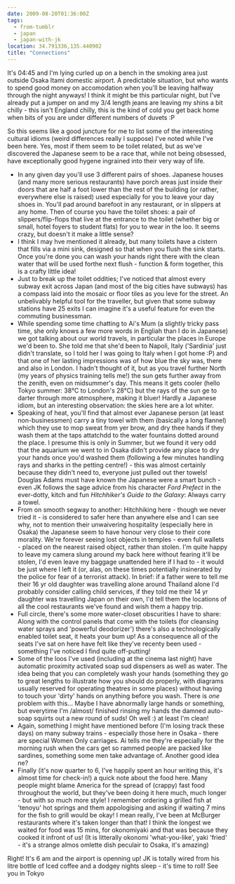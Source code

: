 ```yaml
---
date: 2009-08-20T01:36:00Z
tags:
  - from-tumblr
  - japan
  - japan-with-jk
location: 34.791336,135.440902
title: "Connections"
---
```


It's 04:45 and I'm lying curled up on a bench in the smoking area just outside Osaka Itami domestic airport. A predictable situation, but who wants to spend good money on accomodation when you'll be leaving halfway through the night anyways! I think it might be this particular night, but I've already put a jumper on and my 3/4 length jeans are leaving my shins a bit chilly - this isn't England chilly, this is the kind of cold you get back home when bits of you are under different numbers of duvets :P

So this seems like a good juncture for me to list some of the interesting cultural idioms (weird differences really I suppose) I've noted while I've been here. Yes, most if them seem to be toilet related, but as we've discovered the Japanese seem to be a race that, while not being obsessed, have exceptionally good hygene ingrained into their very way of life.

- In any given day you'll use 3 different pairs of shoes. Japanese houses (and many more serious restaurants) have porch areas just inside their doors that are half a foot lower than the rest of the building (or rather, everywhere else is raised) used especially for you to leave your day shoes in. You'll pad around barefoot in any restaurant, or in slippers at any home. Then of course you have the toilet shoes: a pair of slippers/flip-flops that live at the entrance to the toilet (whether big or small, hotel foyers to student flats) for you to wear in the loo. It seems crazy, but doesn't it make a little sense?
- I think I may hve mentioned it already, but many toilets have a cistern that fills via a mini sink, designed so that when you flush the sink starts. Once you're done you can wash your hands right there with the clean water that will be used forthe next flush - function &amp; form together, this is a crafty little idea!
- Just to break up the toilet oddities; I've noticed that almost every subway exit across Japan (and most of the big cities have subways) has a compass laid into the mosaic or floor tiles as you leve for the street. An unbelivably helpful tool for the traveller, but given that some subway stations have 25 exits I can imagine it's a useful feature for even the commuting businessman.
- While spending some time chatting to Ai's Mum (a slightly tricky pass time, she only knows a few more words in Engliah than I do in Japanese) we got talking about our world travels, in particular the places in Europe we'd been to. She told me that she'd been to Napoli, Italy ('Sardinia' just didn't translate, so I told her I was going to Italy when I got home :P) and that one of her lasting impressions was of how blue the sky was, there and also in London. I hadn't thought of it, but as you travel further North (my years of physics training tells me!) the sun gets further away from the zenith, even on midsummer's day. This means it gets cooler (hello Tokyo summer: 38°C to London's 28°C) but the rays of the sun ge to darter through more atmosphere, making it bluer! Hardly a Japanese idiom, but an interesting observation: the skies here are a lot whiter.
- Speaking of heat, you'll find that almost ever Japanese person (at least non-businessmen) carry a tiny towel with them (basically a long flannel) which they use to mop sweat from yer brow, and dry thee hands if they wash them at the taps attatchdd to the water fountains dotted around the place. I presume this is only in Summer, but we found it very odd that the aquarium we went to in Osaka didn't provide any place to dry your hands once you'd washed them (following a few minutes handling rays and sharks in the petting centre!) - this was almost certainly because they didn't need to, everyone just pulled out ther towels! Douglas Adams must have known the Japanese were a smart bunch - even JK follows the sage advice from his character _Ford Prefect_ in the ever-dotty, kitch and fun _Hitchhiker's Guide to the Galaxy_: Always carry a towel.
- From on smooth segway to another: Hitchhiking here - though we never tried it - is considered to safer here than anywhere else and I can see why, not to mention their unwaivering hospitality (especially here in Osaka) the Japanese seem to have honour very close to their core morality. We're forever seeing lost objects in temples - even full wallets - placed on the nearest raised object, rather than stolen. I'm quite happy to leave my camera slung around my back here without fearing it'll be stolen, I'd even leave my baggage unattended here if I had to - it would be just where I left it (or, alas, on these times potentially insinerated by the police for fear of a terrorist attack). In brief: if a father were to tell me their 16 yr old daughter was travelling alone around Thailand alone I'd probably consider calling child services, if they told me their 14 yr daughter was travelling Japan on their own, I'd tell them the locations of all the cool restaurants we've found and wish them a happy trip.
- Full circle, there's some more water-closet obscurities I have to share: Along with the control panels that come with the toilets (for cleansing water sprays and 'powerful deodorizer') there's also a technologically enabled toilet seat, it heats your bum up! As a consequence all of the seats I've sat on here have felt like they've recenty been used - something I've noticed I find quite off-putting!
- Some of the loos I've used (including at the cinema last night) have automatic proximity activated soap sud dispensers as well as water. The idea being that you can completely wash your hands (something they go to great lengths to illustrate how you should do properly, with diagrams usually reserved for operating theatres in some places) without having to touch your 'dirty' hands on anything before you wash. There is _one_ problem with this... Maybe I have abnormally large hands or something, but everytime I'm /almost/ finished rinsing my hands the damned auto-soap squirts out a new round of suds! Oh well :) at least I'm clean!
- Again, something I might have mentioned before (I'm losing track these days) on many subway trains - especially those here in Osaka - there are special Women Only carriages. Ai tells me they're especially for the morning rush when the cars get so rammed people are packed like sardines, something some men take advantage of. Another good idea ne?
- Finally (it's now quarter to 6, I've happily spent an hour writing this, it's almost time for check-in!) a quick note about the food here. Many people might blame America for the spread of (crappy) fast food throughout the world, but they've been doing it here much, much longer - but with so much more style! I remember ordering a grilled fish at 'tenoyu' hot springs and them appologising and asking if waiting 7 mins for the fish to grill would be okay! I mean really, I've been at McBurger restaurants where it's taken longer than that! I think the longest we waited for food was 15 mins, for okonomiyaki and that was because they cooked it infront of us! (It is litterally okonomi 'what-you-like', yaki 'fried' - it's a strange almos omlette dish peculair to Osaka, it's amazing)

Right! It's 6 am and the airport is openning up! JK is totally wired from his litre bottle of Iced coffee and a dodgey nights sleep - it's time to roll! See you in Tokyo

